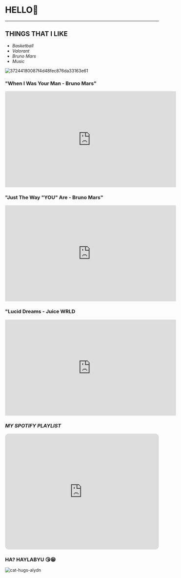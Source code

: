 # HELLO🌹
---
## **THINGS THAT I LIKE**

- *Basketball*
- *Valorant*
- *Bruno Mars*
- *Music*


![37244180087f4d48fec876da33163e61](https://user-images.githubusercontent.com/118234187/203185369-51c27be8-8afd-44b6-9baa-92aeeed66712.jpg)

### "When I Was Your Man - Bruno Mars"


<iframe width="560" height="315" src="https://www.youtube.com/embed/ekzHIouo8Q4" title="YouTube video player" frameborder="0" allow="accelerometer; autoplay; clipboard-write; encrypted-media; gyroscope; picture-in-picture" allowfullscreen></iframe>

### "Just The Way "YOU" Are - Bruno Mars"


<iframe width="560" height="315" src="https://www.youtube.com/embed/LjhCEhWiKXk" title="YouTube video player" frameborder="0" allow="accelerometer; autoplay; clipboard-write; encrypted-media; gyroscope; picture-in-picture" allowfullscreen></iframe>

### "Lucid Dreams - Juice WRLD


<iframe width="560" height="315" src="https://www.youtube.com/embed/mzB1VGEGcSU" title="YouTube video player" frameborder="0" allow="accelerometer; autoplay; clipboard-write; encrypted-media; gyroscope; picture-in-picture" allowfullscreen></iframe>


### *MY SPOTIFY PLAYLIST*

<iframe style="border-radius:12px" src="https://open.spotify.com/embed/playlist/6vhcDb6hPyRRTcU9BORJJB?utm_source=generator" width="100%" height="380" frameBorder="0" allowfullscreen="" allow="autoplay; clipboard-write; encrypted-media; fullscreen; picture-in-picture" loading="lazy"></iframe>



### HA? HAYLABYU 😘😁
![cat-hugs-alydn](https://user-images.githubusercontent.com/118234187/203452554-6b06ea8a-b72f-4b2e-83d5-0f3a6d6ae17e.gif)

